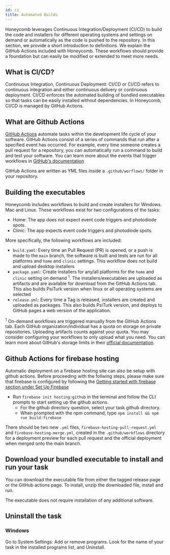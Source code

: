 ```yaml
---
id: ci
title: Automated Builds
---
```


Honeycomb leverages Continuous Integration/Deployment (CI/CD) to build the code and installers for different operating systems and settings on demand or automatically as the code is pushed to the repository. In this section, we provide a short introduction to definitions. We explain the GitHub Actions included with Honeycomb. These workflows should provide a foundation but can easily be modified or extended to meet more needs.

## What is CI/CD?

Continuous Integration, Continuous Deployment: CI/CD or CI/CD refers to continuous integration and either continuous delivery or continuous deployment. CI/CD enforces the automated building of bundled executables so that tasks can be easily installed without dependencies. In Honeycomb, CI/CD is managed by GitHub Actions.

## What are Github Actions

[GitHub Actions](https://docs.github.com/en/actions) automate tasks within the development life cycle of your software. GitHub Actions consist of a series of commands that run after a specified event has occurred. For example, every time someone creates a pull request for a repository, you can automatically run a command to build and test your software. You can learn more about the events that trigger workflows in [GitHub's documentation](https://docs.github.com/en/actions/reference/events-that-trigger-workflows)

GitHub Actions are written as YML files inside a `.github/worflows/` folder in your repository.

## Building the executables

Honeycomb includes workflows to build and create installers for Windows. Mac and Linux. These workflows exist for two configurations of the tasks:

- Home: The app does not expect event code triggers and photodiode spots.
- Clinic: The app expects event code triggers and photodiode spots.

More specifically, the following workflows are included:

- `build.yaml`: Every time an Pull Request (PR) is opened, or a push is made to the `main` branch, the software is built and tests are run for all platforms and `home` and `clinic` settings. This workflow does not build and upload desktop installers
- `package.yaml`: Create installers for any/all platforms for the `home` and `clinic` setting on demand <sup>1</sup>. The installers/executables are uploaded as artifacts and are available for download from the GitHub Actions tab. This also builds PsiTurk version when linux or all operating systems are selected
- `release.yml`: Every time a Tag is released, installers are created and uploaded as packages. This also builds PsiTurk version, and deploys to GitHub pages a web version of the application.

<sup>1</sup> On-demand workflows are triggered manually from the GitHub Actions tab. Each GitHub organization/individual has a quota on storage on private repositories. Uploading artifacts counts against your quota. You may consider configuring your workflows to only upload what you need. You can learn more about GitHub's storage limits in their [official documentation](https://docs.github.com/en/billing/managing-billing-for-github-actions/about-billing-for-github-actions#about-billing-for-github-actions).

## Github Actions for firebase hosting

Automatic deployment on a firebase hosting site can also be setup with github actions. Before proceeding with the follwing steps, please make sure that firebase is configured by following the [Getting started with firebase section under Set Up Firebase](firebase.md)

- Run `firebase init hosting:github` in the terminal and follow the CLI prompts to start setting up the github actions.
  - For the github directory question, select your task github directory.
  - When prompted with the npm command, type `npm install && npm run build:firebase`

There should be two new `.yml` files, `firebase-hosting-pull-request.yml` and `firebase-hosting-merge.yml`, created in the `.github/workflows` directory for a deployment preview for each pull request and the official deployment when merged onto the main branch.

## Download your bundled executable to install and run your task

You can download the executable file from either the tagged release page or the GitHub actions page. To install, unzip the downloaded file, install and run.

The executable does not require installation of any additional software.

## Uninstall the task

### Windows

Go to System Settings: Add or remove programs. Look for the name of your task in the installed programs list, and Uninstall.
